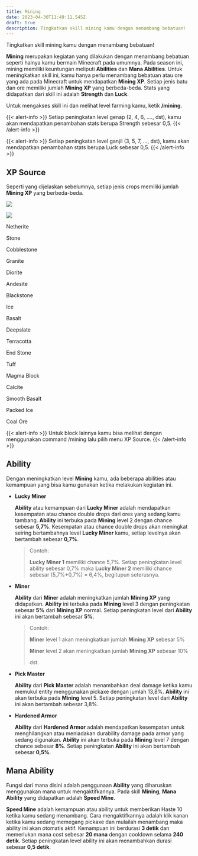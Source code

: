 ```yaml
---
title: Mining
date: 2023-04-30T11:49:11.545Z
draft: true
description: Tingkatkan skill mining kamu dengan menambang bebatuan!
---
```

Tingkatkan skill mining kamu dengan menambang bebatuan!

**Mining** merupakan kegiatan yang dilakukan dengan menambang bebatuan seperti halnya kamu bermain Minecraft pada umumnya. Pada season ini, mining memiliki keuntungan meliputi **Abilities** dan **Mana Abilities**. Untuk meningkatkan skill ini, kamu hanya perlu menambang bebatuan atau ore yang ada pada Minecraft untuk mendapatkan **Mining XP**. Setiap jenis batu dan ore memiliki jumlah **Mining XP** yang berbeda-beda. Stats yang didapatkan dari skill ini adalah **Strength** dan **Luck**.

Untuk mengakses skill ini dan melihat level farming kamu, ketik **/mining**.

{{< alert-info >}} Setiap peningkatan level genap (2, 4, 6, ...., dst), kamu akan mendapatkan penambahan stats berupa Strength sebesar 0,5. {{< /alert-info >}}

{{< alert-info >}} Setiap peningkatan level ganjil (3, 5, 7, ..., dst), kamu akan mendapatkan penambahan stats berupa Luck sebesar 0,5. {{< /alert-info >}}

## XP Source

Seperti yang dijelaskan sebelumnya, setiap jenis crops memiliki jumlah **Mining XP** yang berbeda-beda.

![](/img/uploads/miningxp1.png)

![](/img/uploads/miningxp2.png)

Netherite

Stone

Cobblestone

Granite

Diorite

Andesite

Blackstone

Ice

Basalt

Deepslate

Terracotta

End Stone

Tuff

Magma Block

Calcite

Smooth Basalt

Packed Ice

Coal Ore

{{< alert-info >}} Untuk block lainnya kamu bisa melihat dengan menggunakan command /mining lalu pilih menu XP Source. {{< /alert-info >}}

## Ability

Dengan meningkatkan level **Mining** kamu, ada beberapa abilities atau kemampuan yang bisa kamu gunakan ketika melakukan kegiatan ini.

* **Lucky Miner**

  **Ability** atau kemampuan dari **Lucky Miner** adalah mendapatkan kesempatan atau chance double drops dari ores yang sedang kamu tambang. **Ability** ini terbuka pada **Mining** level 2 dengan chance sebesar **5,7%**. Kesempatan atau chance double drops akan meningkat seiring bertambahnya level **Lucky Miner** kamu, setiap levelnya akan bertambah sebesar **0,7%**. 

  > Contoh:
  >
  > **Lucky Miner 1** memiliki chance 5,7%. Setiap peningkatan level ability sebesar 0,7% maka **Lucky Miner 2** memiliki chance sebesar (5,7%+0,7%) = 6,4%, begitupun seterusnya.
* **Miner**

  **Ability** dari **Miner** adalah meningkatkan jumlah **Mining XP** yang didapatkan. **Ability** ini terbuka pada **Mining** level 3 dengan peningkatan sebesar **5%** dari **Mining XP** normal. Setiap peningkatan level dari **Ability** ini akan bertambah sebesar **5%**.

  > Contoh:
  >
  > **Miner** level 1 akan meningkatkan jumlah **Mining XP** sebesar 5%
  >
  > **Miner** level 2 akan meningkatkan jumlah **Mining XP** sebesar 10%
  >
  > dst.
* **Pick Master**

  **Ability** dari **Pick Master** adalah menambahkan deal damage ketika kamu memukul entity menggunakan pickaxe dengan jumlah 13,8%. **Ability** ini akan terbuka pada **Mining** level 5. Setiap peningkatan level dari **Ability** ini akan bertambah sebesar 3,8%.
* **Hardened Armor**

  **Ability** dari **Hardened Armor** adalah mendapatkan kesempatan untuk menghilangkan atau meniadakan durability damage pada armor yang sedang digunakan. **Ability** ini akan terbuka pada **Mining** level 7 dengan chance sebesar **8%**. Setiap peningkatan **Ability** ini akan bertambah sebesar **0,5%**.

## Mana Ability

Fungsi dari mana disini adalah penggunaan **Ability** yang diharuskan menggunakan mana untuk mengaktifkannya. Pada skill **Mining**, **Mana Ability** yang didapatkan adalah **Speed Mine**.

**Speed Mine** adalah kemampuan atau ability untuk memberikan Haste 10 ketika kamu sedang menambang. Cara mengaktifkannya adalah klik kanan ketika kamu sedang memegang pickaxe dan mulailah menambang maka ability ini akan otomatis aktif. Kemampuan ini berdurasi **3 detik** dan memerlukan mana cost sebesar **20 mana** dengan cooldown selama **240 detik**. Setiap peningkatan level ability ini akan menambahkan durasi sebesar **0,5 detik**.